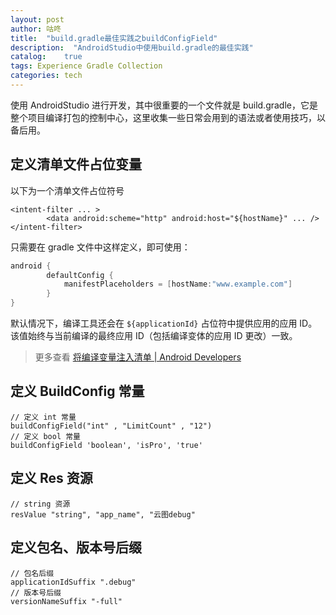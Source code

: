 ```yaml
---
layout: post
author: 咕咚
title:  "build.gradle最佳实践之buildConfigField"
description:  "AndroidStudio中使用build.gradle的最佳实践"
catalog:    true
tags: Experience Gradle Collection
categories: tech
---
```

使用 AndroidStudio 进行开发，其中很重要的一个文件就是 build.gradle，它是整个项目编译打包的控制中心，这里收集一些日常会用到的语法或者使用技巧，以备后用。

## 定义清单文件占位变量
以下为一个清单文件占位符号
```
<intent-filter ... >
        <data android:scheme="http" android:host="${hostName}" ... />
</intent-filter>
```
只需要在 gradle 文件中这样定义，即可使用：
```gradle
android {
        defaultConfig {
            manifestPlaceholders = [hostName:"www.example.com"]
        }
}
```

默认情况下，编译工具还会在 `${applicationId}` 占位符中提供应用的应用 ID。该值始终与当前编译的最终应用 ID（包括编译变体的应用 ID 更改）一致。

> 更多查看 [将编译变量注入清单  \|  Android Developers](https://developer.android.com/studio/build/manifest-build-variables)

## 定义 BuildConfig 常量
```
// 定义 int 常量
buildConfigField("int" , "LimitCount" , "12")
// 定义 bool 常量
buildConfigField 'boolean', 'isPro', 'true'
```



## 定义 Res 资源

```
// string 资源
resValue "string", "app_name", "云图debug"
```

## 定义包名、版本号后缀

```
// 包名后缀
applicationIdSuffix ".debug"
// 版本号后缀
versionNameSuffix "-full"
```

